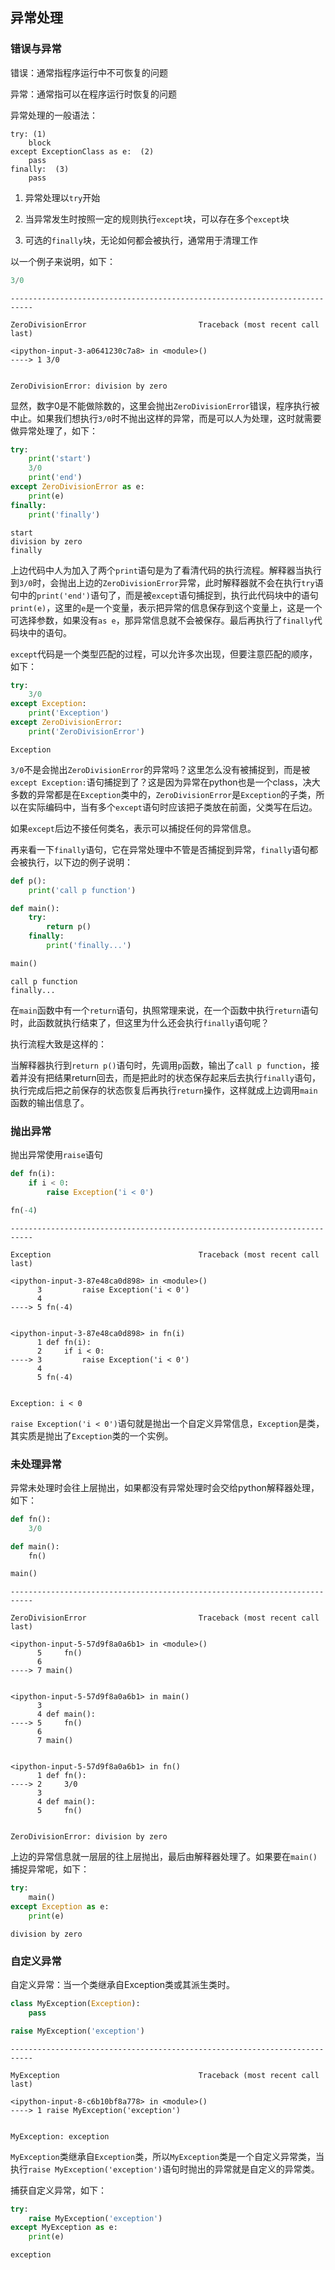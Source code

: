 ## 异常处理

### 错误与异常

错误：通常指程序运行中不可恢复的问题

异常：通常指可以在程序运行时恢复的问题

异常处理的一般语法：

```
try: (1)
    block
except ExceptionClass as e:  (2)
    pass
finally:  (3)
    pass
```

1. 异常处理以`try`开始

2. 当异常发生时按照一定的规则执行`except`块，可以存在多个`except`块

3. 可选的`finally`块，无论如何都会被执行，通常用于清理工作

以一个例子来说明，如下：


```python
3/0
```


    ---------------------------------------------------------------------------

    ZeroDivisionError                         Traceback (most recent call last)

    <ipython-input-3-a0641230c7a8> in <module>()
    ----> 1 3/0


    ZeroDivisionError: division by zero


显然，数字0是不能做除数的，这里会抛出`ZeroDivisionError`错误，程序执行被中止。如果我们想执行`3/0`时不抛出这样的异常，而是可以人为处理，这时就需要做异常处理了，如下：


```python
try:
    print('start')
    3/0
    print('end')
except ZeroDivisionError as e:
    print(e)
finally:
    print('finally')
```

    start
    division by zero
    finally


上边代码中人为加入了两个`print`语句是为了看清代码的执行流程。解释器当执行到`3/0`时，会抛出上边的`ZeroDivisionError`异常，此时解释器就不会在执行`try`语句中的`print('end')`语句了，而是被`except`语句捕捉到，执行此代码块中的语句`print(e)`，这里的`e`是一个变量，表示把异常的信息保存到这个变量上，这是一个可选择参数，如果没有`as e`，那异常信息就不会被保存。最后再执行了`finally`代码块中的语句。

`except`代码是一个类型匹配的过程，可以允许多次出现，但要注意匹配的顺序，如下：


```python
try:
    3/0
except Exception:
    print('Exception')
except ZeroDivisionError:
    print('ZeroDivisionError')
```

    Exception


`3/0`不是会抛出`ZeroDivisionError`的异常吗？这里怎么没有被捕捉到，而是被`except Exception:`语句捕捉到了？这是因为异常在python也是一个class，决大多数的异常都是在`Exception`类中的，`ZeroDivisionError`是`Exception`的子类，所以在实际编码中，当有多个`except`语句时应该把子类放在前面，父类写在后边。

如果`except`后边不接任何类名，表示可以捕捉任何的异常信息。

再来看一下`finally`语句，它在异常处理中不管是否捕捉到异常，`finally`语句都会被执行，以下边的例子说明：


```python
def p():
    print('call p function')

def main():
    try:
        return p()
    finally:
        print('finally...')

main()
```

    call p function
    finally...


在`main`函数中有一个`return`语句，执照常理来说，在一个函数中执行`return`语句时，此函数就执行结束了，但这里为什么还会执行`finally`语句呢？

执行流程大致是这样的：

当解释器执行到`return p()`语句时，先调用`p`函数，输出了`call p function`，接着并没有把结果return回去，而是把此时的状态保存起来后去执行`finally`语句，执行完成后把之前保存的状态恢复后再执行`return`操作，这样就成上边调用`main`函数的输出信息了。

### 抛出异常

抛出异常使用`raise`语句


```python
def fn(i):
    if i < 0:
        raise Exception('i < 0')

fn(-4)
```


    ---------------------------------------------------------------------------

    Exception                                 Traceback (most recent call last)

    <ipython-input-3-87e48ca0d898> in <module>()
          3         raise Exception('i < 0')
          4
    ----> 5 fn(-4)


    <ipython-input-3-87e48ca0d898> in fn(i)
          1 def fn(i):
          2     if i < 0:
    ----> 3         raise Exception('i < 0')
          4
          5 fn(-4)


    Exception: i < 0


`raise Exception('i < 0')`语句就是抛出一个自定义异常信息，`Exception`是类，其实质是抛出了`Exception`类的一个实例。

### 未处理异常

异常未处理时会往上层抛出，如果都没有异常处理时会交给python解释器处理，如下：


```python
def fn():
    3/0

def main():
    fn()

main()
```


    ---------------------------------------------------------------------------

    ZeroDivisionError                         Traceback (most recent call last)

    <ipython-input-5-57d9f8a0a6b1> in <module>()
          5     fn()
          6
    ----> 7 main()


    <ipython-input-5-57d9f8a0a6b1> in main()
          3
          4 def main():
    ----> 5     fn()
          6
          7 main()


    <ipython-input-5-57d9f8a0a6b1> in fn()
          1 def fn():
    ----> 2     3/0
          3
          4 def main():
          5     fn()


    ZeroDivisionError: division by zero


上边的异常信息就一层层的往上层抛出，最后由解释器处理了。如果要在`main()`捕捉异常呢，如下：


```python
try:
    main()
except Exception as e:
    print(e)
```

    division by zero


### 自定义异常

自定义异常：当一个类继承自Exception类或其派生类时。


```python
class MyException(Exception):
    pass
```


```python
raise MyException('exception')
```


    ---------------------------------------------------------------------------

    MyException                               Traceback (most recent call last)

    <ipython-input-8-c6b10bf8a778> in <module>()
    ----> 1 raise MyException('exception')


    MyException: exception


`MyException`类继承自`Exception`类，所以`MyException`类是一个自定义异常类，当执行`raise MyException('exception')`语句时抛出的异常就是自定义的异常类。

捕获自定义异常，如下：


```python
try:
    raise MyException('exception')
except MyException as e:
    print(e)
```

    exception
